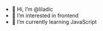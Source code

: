 - 👋 Hi, I’m @liladic
- 👀 I’m interested in frontend
- 🌱 I’m currently learning JavaScript
<!-- - 📫 How to reach me:  -->

<!---
liladic/liladic is a ✨ special ✨ repository because its `README.md` (this file) appears on your GitHub profile.
You can click the Preview link to take a look at your changes.
--->

